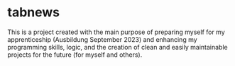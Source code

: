 # tabnews

This is a project created with the main purpose of preparing myself for my apprenticeship (Ausbildung September 2023) and enhancing my programming skills, logic, and the creation of clean and easily maintainable projects for the future (for myself and others).



